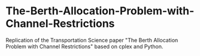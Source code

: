 # The-Berth-Allocation-Problem-with-Channel-Restrictions
Replication of the Transportation Science paper "The Berth Allocation Problem with Channel Restrictions" based on cplex and Python.
